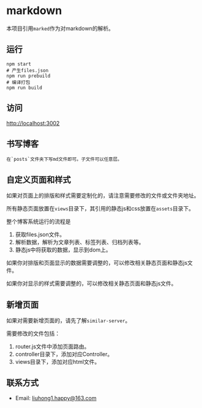 # markdown

本项目引用`marked`作为对markdown的解析。

## 运行

    npm start
    # 产生files.json
    npm run prebuild
    # 编译打包
    npm run build

## 访问

[http://localhost:3002](http://localhost:3002)

## 书写博客

    在`posts`文件夹下写md文件即可。子文件可以任意层。

## 自定义页面和样式

如果对页面上的排版和样式需要定制化的，请注意需要修改的文件或文件夹地址。

所有静态页面放置在`views`目录下，其引用的静态js和css放置在`assets`目录下。

整个博客系统运行的流程是

1. 获取files.json文件。
2. 解析数据，解析为文章列表、标签列表、归档列表等。
3. 静态js中将获取的数据，显示到dom上。

如果你对排版和页面显示的数据需要调整的，可以修改相关静态页面和静态js文件。

如果你对显示的样式需要调整的，可以修改相关静态页面和静态js文件。

## 新增页面

如果对需要新增页面的，请先了解`similar-server`。

需要修改的文件包括：

1. router.js文件中添加页面路由。
2. controller目录下，添加对应Controller。
3. views目录下，添加对应html文件。

## 联系方式

- Email: [liuhong1.happy@163.com](mailto:liuhong1.happy@163.com)